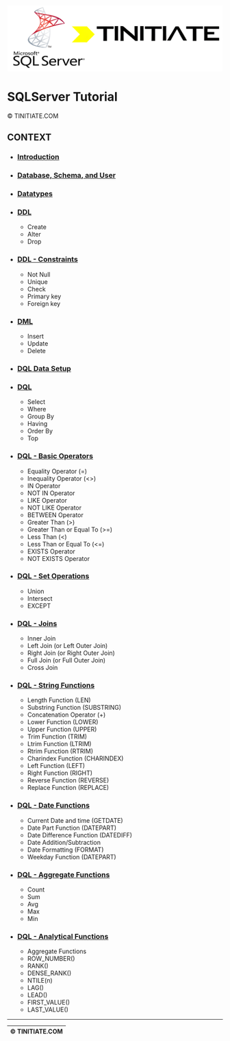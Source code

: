 ![SQLServer Tinitiate Image](sqlserver_tinitiate.png)
# SQLServer Tutorial
&copy; TINITIATE.COM

## CONTEXT
* ### [Introduction](sqlserver-introduction.md)
* ### [Database, Schema, and User](sqlserver-db-sch-user.md)
* ### [Datatypes](sqlserver-datatypes.md)
* ### [DDL](sqlserver-ddl.md)
    * Create
    * Alter
    * Drop
* ### [DDL - Constraints](sqlserver-ddl-constraints.md)
    * Not Null
    * Unique
    * Check
    * Primary key
    * Foreign key
* ### [DML](sqlserver-dml.md)
    * Insert
    * Update
    * Delete
* ### [DQL Data Setup](sqlserver-dql-data-setup.md)
* ### [DQL](sqlserver-dql.md)
    * Select
    * Where
    * Group By
    * Having
    * Order By
    * Top
* ### [DQL - Basic Operators](sqlserver-dql-basic-operators.md)
    * Equality Operator (=)
    * Inequality Operator (<>)
    * IN Operator
    * NOT IN Operator
    * LIKE Operator
    * NOT LIKE Operator
    * BETWEEN Operator
    * Greater Than (>)
    * Greater Than or Equal To (>=)
    * Less Than (<)
    * Less Than or Equal To (<=)
    * EXISTS Operator
    * NOT EXISTS Operator
* ### [DQL - Set Operations](sqlserver-dql-set-operations.md)
    * Union
    * Intersect
    * EXCEPT
* ### [DQL - Joins](sqlserver-dql-joins.md)
    * Inner Join
    * Left Join (or Left Outer Join)
    * Right Join (or Right Outer Join)
    * Full Join (or Full Outer Join)
    * Cross Join
* ### [DQL - String Functions](sqlserver-dql-string-functions.md)
    * Length Function (LEN)
    * Substring Function (SUBSTRING)
    * Concatenation Operator (+)
    * Lower Function (LOWER)
    * Upper Function (UPPER)
    * Trim Function (TRIM)
    * Ltrim Function (LTRIM)
    * Rtrim Function (RTRIM)
    * Charindex Function (CHARINDEX)
    * Left Function (LEFT)
    * Right Function (RIGHT)
    * Reverse Function (REVERSE)
    * Replace Function (REPLACE)
* ### [DQL - Date Functions](sqlserver-dql-date-functions.md)
    * Current Date and time (GETDATE)
    * Date Part Function (DATEPART)
    * Date Difference Function (DATEDIFF)
    * Date Addition/Subtraction
    * Date Formatting (FORMAT)
    * Weekday Function (DATEPART)
* ### [DQL - Aggregate Functions](sqlserver-dql-aggregate-functions.md)
    * Count
    * Sum
    * Avg
    * Max
    * Min
* ### [DQL - Analytical Functions](sqlserver-dql-analytical-functions.md)
    * Aggregate Functions
    * ROW_NUMBER()
    * RANK()
    * DENSE_RANK()
    * NTILE(n)
    * LAG()
    * LEAD()
    * FIRST_VALUE()
    * LAST_VALUE()
***
| &copy; TINITIATE.COM |
|----------------------|